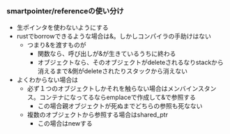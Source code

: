 ### smartpointer/referenceの使い分け
- 生ポインタを使わないようにする
- rustでborrowできるような場合は&。しかしコンパイラの手助けはない
  - つまり&を渡すものが
    - 関数なら、呼び出しが&が生きているうちに終わる
    - オブジェクトなら、そのオブジェクトがdeleteされるなりstackから消えるまで&側がdeleteされたりスタックから消えない
- よくわからない場合は
  - 必ず１つのオブジェクトしかそれを触らない場合はメンバインスタンス。コンテナになってるならemplaceで作成して&で参照する
    - この場合親オブジェクトが死ぬまでどちらの参照も死なない
  - 複数のオブジェクトから参照する場合はshared_ptr
    - この場合はnewする